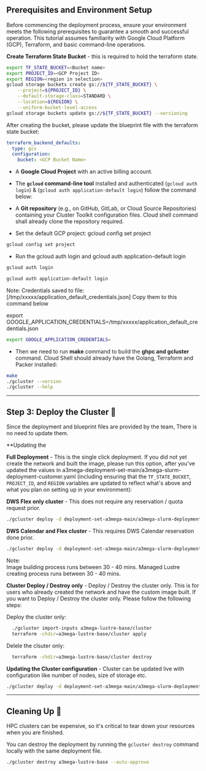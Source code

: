 ## **Prerequisites and Environment Setup**

Before commencing the deployment process, ensure your environment meets the following prerequisites to guarantee a smooth and successful operation. This tutorial assumes familiarity with Google Cloud Platform (GCP), Terraform, and basic command-line operations.

**Create Terraform State Bucket** - this is required to hold the terraform state. 
```bash
export TF_STATE_BUCKET=<Bucket name>
export PROJECT_ID=<GCP Project ID>
export REGION=<region in selection>
gcloud storage buckets create gs://${TF_STATE_BUCKET} \
    --project=${PROJECT_ID} \
    --default-storage-class=STANDARD \
    --location=${REGION} \
    --uniform-bucket-level-access
gcloud storage buckets update gs://${TF_STATE_BUCKET} --versioning
```

After creating the bucket, please update the blueprint file with the terraform state bucket:

```yaml
terraform_backend_defaults:
  type: gcs
  configuration:
    bucket: <GCP Bucket Name>
```

* A **Google Cloud Project** with an active billing account.
* The **<code>gcloud</code> command-line tool** installed and authenticated (`gcloud auth login`) & (`gcloud auth application-default login`) follow the command below: 
* A **Git repository** (e.g., on GitHub, GitLab, or Cloud Source Repositories) containing your Cluster Toolkit configuration files. Cloud shell command shall already clone the repository required.

* Set the default GCP project:
    gcloud config set project <user project ID>
```bash
gcloud config set project 
```

* Run the gcloud auth login and gcloud auth application-default login 
```bash
gcloud auth login
```
```bash
gcloud auth application-default login
```
Note:
Credentials saved to file: [/tmp/xxxxx/application_default_credentials.json]
Copy them to this command below

   export GOOGLE_APPLICATION_CREDENTIALS=/tmp/xxxxx/application_default_credentials.json 
```bash
export GOOGLE_APPLICATION_CREDENTIALS=
```

* Then we need to run **make** command to build the **ghpc and gcluster** command. Cloud Shell should already have the Golang, Terraform and Packer
installed:

```bash
make
./gcluster --version
./gcluster --help
```

---

## **Step 3: Deploy the Cluster 🎉**

Since the deployment and blueprint files are provided by the team, There is no need to update them. 

**Updating the 

**Full Deployment** - This is the single click deployment. If you did not yet create the network and built the image, please run this option, after you've updated the values in a3mega-deployment-set-main/a3mega-slurm-deployment-customer.yaml (including ensuring that the `TF_STATE_BUCKET`, `PROJECT_ID`, and `REGION` variables are updated to reflect what's above and what you plan on setting up in your environment):

**DWS Flex only cluster** - This does not require any reservation / quota request prior. 
```bash
./gcluster deploy -d deployment-set-a3mega-main/a3mega-slurm-deployment.yaml deployment-set-a3mega-main/a3mega-lustre-slurm-blueprint.yaml --auto-approve
```

**DWS Calendar and Flex cluster** - This requires DWS Calendar reservation done prior.
```bash
./gcluster deploy -d deployment-set-a3mega-main/a3mega-slurm-deployment.yaml deployment-set-a3mega-main/a3mega-lustre-slurm-blueprint-dws-2-partitions.yaml --auto-approve
```

Note:  
Image building process runs between 30 - 40 mins.
Managed Lustre creating process runs between 30 - 40 mins.


**Cluster Deploy / Destroy only**  - Deploy / Destroy the cluster only. This is for users who already created the network and have the custom image built. 
If you want to Deploy / Destroy the cluster only. Please follow the following steps: 

Deploy the cluster only: 

```bash
  ./gcluster import-inputs a3mega-lustre-base/cluster
  terraform -chdir=a3mega-lustre-base/cluster apply
```

Delele the clsuter only:

```bash
  terraform -chdir=a3mega-lustre-base/cluster destroy
```

**Updating the Cluster configuration** - Cluster can be updated live with configuration like number of nodes, size of storage etc.

```bash
./gcluster deploy -d deployment-set-a3mega-main/a3mega-slurm-deployment.yaml deployment-set-a3mega-main/a3mega-lustre-slurm-blueprint.yaml -w  --only primary,cluster
```

---

## **Cleaning Up 🧹**

HPC clusters can be expensive, so it's critical to tear down your resources when you are finished.

You can destroy the deployment by running the `gcluster destroy` command locally with the same deployment file.

```bash
./gcluster destroy a3mega-lustre-base --auto-approve
```
